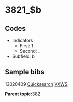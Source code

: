 # 3821\_$b

## Codes

-   Indicators
    -   First: 1
    -   Second: \_
-   Subfield: b

## Sample bibs

13020409 [Quicksearch](https://search.library.yale.edu/catalog/13020409) [VXWS](http://prodorbis.library.yale.edu:7014/vxws/GetHoldingsService?bibId=13020409)

**Parent topic:**[382](../../tags/382/382.md)

